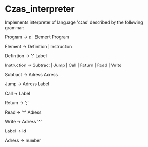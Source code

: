 # Czas_interpreter

Implements interpreter of language 'czas' described by the following grammar:

Program → ε | Element Program

Element → Definition | Instruction

Definition → ':' Label

Instruction → Subtract | Jump | Call | Return | Read | Write

Subtract → Adress Adress

Jump → Adress Label

Call → Label

Return → ';'

Read → '^' Adress

Write → Adress '^'

Label → id

Adress → number

